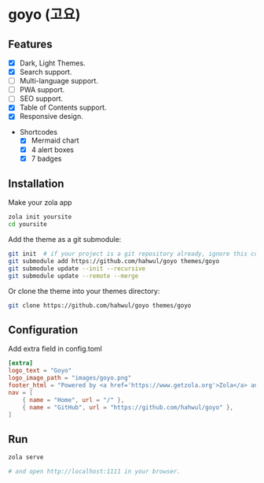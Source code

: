 # goyo (고요)

## Features

* [x] Dark, Light Themes.
* [x] Search support.
* [ ] Multi-language support.
* [ ] PWA support.
* [ ] SEO support.
* [x] Table of Contents support.
* [x] Responsive design.
* Shortcodes
  * [x] Mermaid chart
  * [x] 4 alert boxes
  * [x] 7 badges

## Installation

Make your zola app

```bash
zola init yoursite
cd yoursite
```

Add the theme as a git submodule:

```bash
git init  # if your project is a git repository already, ignore this command
git submodule add https://github.com/hahwul/goyo themes/goyo
git submodule update --init --recursive
git submodule update --remote --merge
```

Or clone the theme into your themes directory:

```bash
git clone https://github.com/hahwul/goyo themes/goyo
```

## Configuration

Add extra field in config.toml

```toml
[extra]
logo_text = "Goyo"
logo_image_path = "images/goyo.png"
footer_html = "Powered by <a href='https://www.getzola.org'>Zola</a> and <a href='https://github.com/hahwul/goyo'>Goyo</a>"
nav = [
    { name = "Home", url = "/" },
    { name = "GitHub", url = "https://github.com/hahwul/goyo" },
]
```

## Run

```bash
zola serve

# and open http://localhost:1111 in your browser.
```
